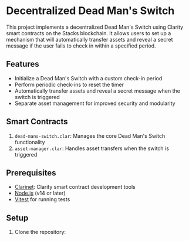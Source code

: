 # Decentralized Dead Man's Switch

This project implements a decentralized Dead Man's Switch using Clarity smart contracts on the Stacks blockchain. It allows users to set up a mechanism that will automatically transfer assets and reveal a secret message if the user fails to check in within a specified period.

## Features

- Initialize a Dead Man's Switch with a custom check-in period
- Perform periodic check-ins to reset the timer
- Automatically transfer assets and reveal a secret message when the switch is triggered
- Separate asset management for improved security and modularity

## Smart Contracts

1. `dead-mans-switch.clar`: Manages the core Dead Man's Switch functionality
2. `asset-manager.clar`: Handles asset transfers when the switch is triggered

## Prerequisites

- [Clarinet](https://github.com/hirosystems/clarinet): Clarity smart contract development tools
- [Node.js](https://nodejs.org/) (v14 or later)
- [Vitest](https://vitest.dev/) for running tests

## Setup

1. Clone the repository:


